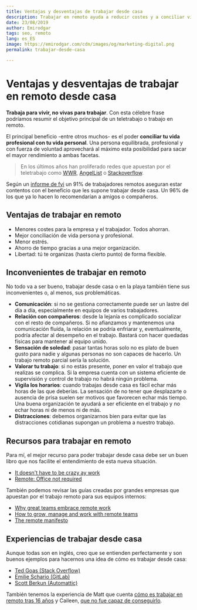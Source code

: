```yaml
---
title: Ventajas y desventajas de trabajar desde casa
description: Trabajar en remoto ayuda a reducir costes y a conciliar vida personal y profesional
date: 23/08/2019
author: Emirodgar
tags: seo, remoto
lang: es_ES
image: https://emirodgar.com/cdn/images/og/marketing-digital.png
permalink: trabajar-desde-casa

---
```


# Ventajas y desventajas de trabajar en remoto desde casa

**Trabaja para vivir, no vivas para trabajar**. Con esta célebre frase podríamos resumir el objetivo principal de un teletrabajo o trabajo en remoto.

El principal beneficio -entre otros muchos- es el poder **conciliar tu vida profesional con tu vida personal**. Una persona equilibrada, profesional y con fuerza de voluntad aprovechará al máximo esta posibilidad para sacar el mayor rendimiento a ambas facetas.

> En los últimos años han proliferado redes que apuestan por el teletrabajo como [WWR](https://weworkremotely.com/), [AngelList](https://angel.co/remote) o [Stackoverflow](https://stackoverflow.com/jobs/remote-developer-jobs).

Según un [informe de fyi](https://usefyi.com/remote-work-report) un 91% de trabajadores remotos aseguran estar contentos con el beneficio que les supone trabajar desde casa. Un 96% de los que ya lo hacen lo recomendarían a amigos o compañeros.

<amp-twitter 
  width="375"
  height="472"
  layout="responsive"
  data-tweetid="1121888399172915200">
</amp-twitter>



## Ventajas de trabajar en remoto

- Menores costes para la empresa y el trabajador. Todos ahorran.
- Mejor conciliación de vida persona y profesional.
- Menor estrés.
- Ahorro de tiempo gracias a una mejor organización.
- Libertad: tú te organizas (hasta cierto punto) de forma flexible.

## Inconvenientes de trabajar en remoto

No todo va a ser bueno, trabajar desde casa o en la playa también tiene sus inconvenientes o, al menos, sus problemáticas.

- **Comunicación**: si no se gestiona correctamente puede ser un lastre del día a día, especialmente en equipos de varios trabajadores.
- **Relación con compañeros**: desde la lejanía es complicado socializar con el resto de compañeros. Si no afianzamos y mantenemos una comunicación fluída, la relación se podría enfriarar y, eventualmente, podría afectar al desempeño en el trabajo. Bastará con hacer quedadas físicas para mantener al equipo unido.
- **Sensación de soledad**: pasar tantas horas solo no es plato de buen gusto para nadie y algunas personas no son capaces de hacerlo. Un trabajo remoto parcial sería la solución.
- **Valorar tu trabajo**: si no estás presente, poner en valor el trabajo que realizas se complica. Si la empresa cuenta con un sistema eficiente de supervisión y control de trabajo no habrá ningún problema.
- **Vigila los horarios**: cuando trabajas desde casa es fácil echar más horas de las que deberías. La sensación de no tener que desplazarte o ausencia de prisa suelen ser motivos que favorecen echar más tiempo. Una buena organización te ayudará a ser eficiente en el trabajo y no echar horas ni de menos ni de más.
- **Distracciones**: debemos organizarnos bien para evitar que las distracciones cotidianas supongan un problema a nuestro trabajo.

## Recursos para trabajar en remoto

Para mí, el mejor recurso para poder trabajar desde casa debe ser un buen libro que nos facilite el entendimiento de esta nueva situación. 

- [It doesn't have to be crazy ay work](https://basecamp.com/books/calm)
- [Remote: Office not required](https://basecamp.com/books/remote)

También podemos revisar las guías creadas por grandes empresas que apuestan por el trabajo remoto para sus equipos internos:

- [Why great teams embrace remote work](https://info.trello.com/embrace-remote-work-ultimate-guide)
- [How to grow, manage and work with remote teams](https://zapier.com/learn/remote-work/)
- [The remote manifesto](https://about.gitlab.com/2015/04/08/the-remote-manifesto/)

## Experiencias de trabajar desde casa

Aunque todas son en inglés, creo que se entienden perfectamente y son buenos ejemplos para hacernos una idea de cómo es trabajar desde casa:

 - [Ted Goas (Stack Overflow)](https://blog.prototypr.io/what-its-like-working-remotely-on-stack-overflow-s-product-design-team-c3a4034c265e)
 - [Emilie Schario (GitLab)](http://shedoesdatathings.com/post/1-year-at-gitlab/)
 - [Scott Berkun (Automattic)](https://scottberkun.com/yearwithoutpants/)
 
 También tenemos la experiencia de Matt que cuenta [cómo es trabajar en remoto tras 16 años](https://a.wholelottanothing.org/2019/08/09/tips-from-16-years-of-working-from-home/) y Caileen, [que no fue capaz de conseguirlo](https://www.careercontessa.com/advice/remote-work/).

<!--stackedit_data:
eyJoaXN0b3J5IjpbLTE2NDQ0Nzk4NTIsLTcxODA2MDIzOSwtNj
U4NjcxNjczXX0=
-->